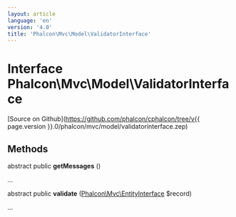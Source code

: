 ```yaml
---
layout: article
language: 'en'
version: '4.0'
title: 'Phalcon\Mvc\Model\ValidatorInterface'
---
```

# Interface **Phalcon\Mvc\Model\ValidatorInterface**

[Source on Github](https://github.com/phalcon/cphalcon/tree/v{{ page.version }}.0/phalcon/mvc/model/validatorinterface.zep)

## Methods
abstract public  **getMessages** ()

...


abstract public  **validate** ([Phalcon\Mvc\EntityInterface](Phalcon_Mvc_EntityInterface) $record)

...


